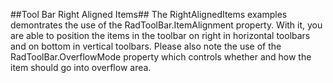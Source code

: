 ##Tool Bar Right Aligned Items##
The RightAlignedItems examples demontrates the use of the RadToolBar.ItemAlignment property.
With it, you are able to position the items in the toolbar on right in horizontal toolbars and on bottom in vertical toolbars.
Please also note the use of the RadToolBar.OverflowMode property which controls whether and how the item should go into overflow area.